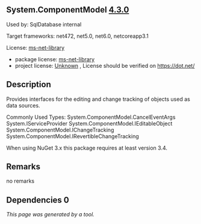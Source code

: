 System.ComponentModel [4.3.0](https://www.nuget.org/packages/System.ComponentModel/4.3.0)
--------------------

Used by: SqlDatabase internal

Target frameworks: net472, net5.0, net6.0, netcoreapp3.1

License: [ms-net-library](../../../../licenses/ms-net-library) 

- package license: [ms-net-library](http://go.microsoft.com/fwlink/?LinkId=329770) 
- project license: [Unknown](https://dot.net/) , License should be verified on https://dot.net/

Description
-----------
Provides interfaces for the editing and change tracking of objects used as data sources.

Commonly Used Types:
System.ComponentModel.CancelEventArgs
System.IServiceProvider
System.ComponentModel.IEditableObject
System.ComponentModel.IChangeTracking
System.ComponentModel.IRevertibleChangeTracking
 
When using NuGet 3.x this package requires at least version 3.4.

Remarks
-----------
no remarks


Dependencies 0
-----------


*This page was generated by a tool.*